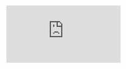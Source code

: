 ![alt text](https://github.com/Shwetanshu/Kubernetes-example.git/Architecture/Architecture_Diagram.img)
